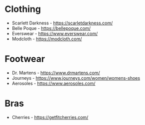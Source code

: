 # Clothing

- Scarlett Darkness - https://scarletdarkness.com/
- Belle Poque - https://bellepoque.com/
- Everswear - https://www.everswear.com/
- Modcloth - https://modcloth.com/

# Footwear

- Dr. Martens - https://www.drmartens.com/
- Journeys - https://www.journeys.com/women/womens-shoes
- Aerosoles - https://www.aerosoles.com/

# Bras

- Cherries - https://getfitcherries.com/
